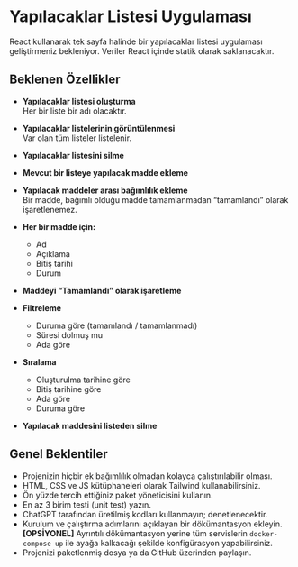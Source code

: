 # Yapılacaklar Listesi Uygulaması

React kullanarak tek sayfa halinde bir yapılacaklar listesi uygulaması geliştirmeniz bekleniyor. Veriler React içinde statik olarak saklanacaktır.

## Beklenen Özellikler

- **Yapılacaklar listesi oluşturma**  
  Her bir liste bir adı olacaktır.

- **Yapılacaklar listelerinin görüntülenmesi**  
  Var olan tüm listeler listelenir.

- **Yapılacaklar listesini silme**

- **Mevcut bir listeye yapılacak madde ekleme**

- **Yapılacak maddeler arası bağımlılık ekleme**  
  Bir madde, bağımlı olduğu madde tamamlanmadan “tamamlandı” olarak işaretlenemez.

- **Her bir madde için:**  
  - Ad  
  - Açıklama  
  - Bitiş tarihi  
  - Durum

- **Maddeyi “Tamamlandı” olarak işaretleme**

- **Filtreleme**  
  - Duruma göre (tamamlandı / tamamlanmadı)  
  - Süresi dolmuş mu  
  - Ada göre

- **Sıralama**  
  - Oluşturulma tarihine göre  
  - Bitiş tarihine göre  
  - Ada göre  
  - Duruma göre

- **Yapılacak maddesini listeden silme**

## Genel Beklentiler

- Projenizin hiçbir ek bağımlılık olmadan kolayca çalıştırılabilir olması.
- HTML, CSS ve JS kütüphaneleri olarak Tailwind kullanabilirsiniz.
- Ön yüzde tercih ettiğiniz paket yöneticisini kullanın.
- En az 3 birim testi (unit test) yazın.
- ChatGPT tarafından üretilmiş kodları kullanmayın; denetlenecektir.
- Kurulum ve çalıştırma adımlarını açıklayan bir dökümantasyon ekleyin.  
  **[OPSİYONEL]** Ayrıntılı dökümantasyon yerine tüm servislerin `docker-compose up` ile ayağa kalkacağı şekilde konfigürasyon yapabilirsiniz.
- Projenizi paketlenmiş dosya ya da GitHub üzerinden paylaşın.
